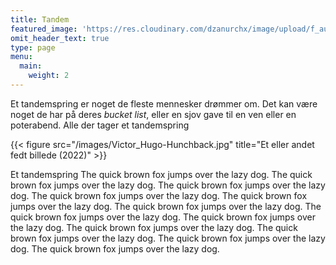 ```yaml
---
title: Tandem
featured_image: 'https://res.cloudinary.com/dzanurchx/image/upload/f_auto/v1666304128/hfksource/images/tandem_o69ksg.png'
omit_header_text: true
type: page
menu:
  main:
    weight: 2
---
```


Et tandemspring er noget de fleste mennesker drømmer om. Det kan være noget de har på deres _bucket list_, eller en sjov gave til en ven eller en poterabend. Alle der tager et tandemspring 

{{< figure src="/images/Victor_Hugo-Hunchback.jpg" title="Et eller andet fedt billede (2022)" >}}

Et tandemspring The quick brown fox jumps over the lazy dog. The quick brown fox jumps over the lazy dog. The quick brown fox jumps over the lazy dog. The quick brown fox jumps over the lazy dog. The quick brown fox jumps over the lazy dog. The quick brown fox jumps over the lazy dog. The quick brown fox jumps over the lazy dog. The quick brown fox jumps over the lazy dog. The quick brown fox jumps over the lazy dog. The quick brown fox jumps over the lazy dog. The quick brown fox jumps over the lazy dog. The quick brown fox jumps over the lazy dog. 